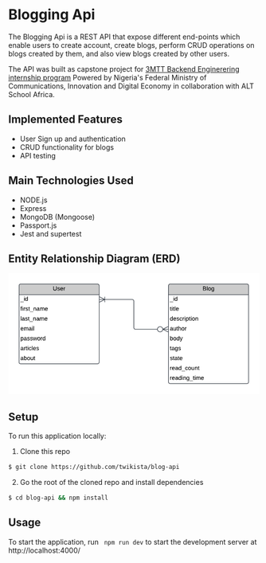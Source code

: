# Blogging Api

The Blogging Api is a REST API that expose different end-points which enable users to create account, create blogs, perform CRUD operations on blogs created by them, and also view blogs created by other users.

The API was built as capstone project for [3MTT Backend Enginerering internship program](https://3mtt.nitda.gov.ng/) Powered by Nigeria's Federal Ministry of Communications, Innovation and Digital Economy in collaboration with ALT School Africa.

## Implemented Features

- User Sign up and authentication
- CRUD functionality for blogs
- API testing

## Main Technologies Used

- NODE.js
- Express
- MongoDB (Mongoose)
- Passport.js
- Jest and supertest

## Entity Relationship Diagram (ERD)

![ERD](./blog_api_erd.png)

## Setup

To run this application locally:

1. Clone this repo

```bash
$ git clone https://github.com/twikista/blog-api
```

2. Go the root of the cloned repo and install dependencies

```bash
$ cd blog-api && npm install
```

## Usage

To start the application, run ` npm run dev` to start the development server at http://localhost:4000/
